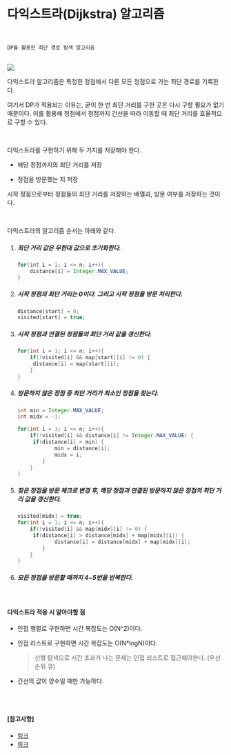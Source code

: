 # 다익스트라(Dijkstra) 알고리즘

<br>

```
DP를 활용한 최단 경로 탐색 알고리즘
```

<br>



<img src="https://upload.wikimedia.org/wikipedia/commons/5/57/Dijkstra_Animation.gif">

<br>

다익스트라 알고리즘은 특정한 정점에서 다른 모든 정점으로 가는 최단 경로를 기록한다.

여기서 DP가 적용되는 이유는, 굳이 한 번 최단 거리를 구한 곳은 다시 구할 필요가 없기 때문이다. 이를 활용해 정점에서 정점까지 간선을 따라 이동할 때 최단 거리를 효율적으로 구할 수 있다.

<br>

다익스트라를 구현하기 위해 두 가지를 저장해야 한다.

- 해당 정점까지의 최단 거리를 저장

- 정점을 방문했는 지 저장

시작 정점으로부터 정점들의 최단 거리를 저장하는 배열과, 방문 여부를 저장하는 것이다.

<br>

다익스트라의 알고리즘 순서는 아래와 같다.

1. ##### 최단 거리 값은 무한대 값으로 초기화한다.

   ```java
   for(int i = 1; i <= n; i++){
       distance[i] = Integer.MAX_VALUE;
   }
   ```

2. ##### 시작 정점의 최단 거리는 0이다. 그리고 시작 정점을 방문 처리한다.

   ```java
   distance[start] = 0;
   visited[start] = true;
   ```

3. ##### 시작 정점과 연결된 정점들의 최단 거리 값을 갱신한다.

   ```java
   for(int i = 1; i <= n; i++){
       if(!visited[i] && map[start][i] != 0) {
       	distance[i] = map[start][i];
       }
   }
   ```

4. ##### 방문하지 않은 정점 중 최단 거리가 최소인 정점을 찾는다.

   ```java
   int min = Integer.MAX_VALUE;
   int midx = -1;
   
   for(int i = 1; i <= n; i++){
       if(!visited[i] && distance[i] != Integer.MAX_VALUE) {
       	if(distance[i] < min) {
               min = distance[i];
               midx = i;
           }
       }
   }
   ```

5. ##### 찾은 정점을 방문 체크로 변경 후, 해당 정점과 연결된 방문하지 않은 정점의 최단 거리 값을 갱신한다.

   ```java
   visited[midx] = true;
   for(int i = 1; i <= n; i++){
       if(!visited[i] && map[midx][i] != 0) {
       	if(distance[i] > distance[midx] + map[midx][i]) {
               distance[i] = distance[midx] + map[midx][i];
           }
       }
   }
   ```

6. ##### 모든 정점을 방문할 때까지 4~5번을 반복한다.

<br>

#### 다익스트라 적용 시 알아야할 점

- 인접 행렬로 구현하면 시간 복잡도는 O(N^2)이다.

- 인접 리스트로 구현하면 시간 복잡도는 O(N*logN)이다.

  > 선형 탐색으로 시간 초과가 나는 문제는 인접 리스트로 접근해야한다. (우선순위 큐)

- 간선의 값이 양수일 때만 가능하다.

<br>

<br>

#### [참고사항]

- [링크](https://ko.wikipedia.org/wiki/%EB%8D%B0%EC%9D%B4%ED%81%AC%EC%8A%A4%ED%8A%B8%EB%9D%BC_%EC%95%8C%EA%B3%A0%EB%A6%AC%EC%A6%98)
- [링크](https://bumbums.tistory.com/4)